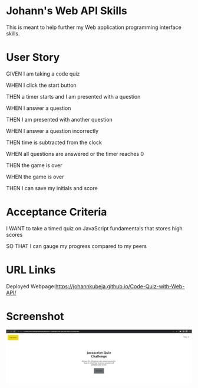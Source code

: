 <h1> Johann's Web API Skills </h1>

This is meant to help further my Web application programming interface skills. 

<h1> User Story </h1>

GIVEN I am taking a code quiz

WHEN I click the start button

THEN a timer starts and I am presented with a question

WHEN I answer a question

THEN I am presented with another question

WHEN I answer a question incorrectly

THEN time is subtracted from the clock

WHEN all questions are answered or the timer reaches 0

THEN the game is over

WHEN the game is over

THEN I can save my initials and score

<h1> Acceptance Criteria </h1>

I WANT to take a timed quiz on JavaScript fundamentals that stores high scores

SO THAT I can gauge my progress compared to my peers

<h1> URL Links </h1>

Deployed Webpage:https://johannkubeja.github.io/Code-Quiz-with-Web-API/

<h1> Screenshot </h1>

<img src="Javascript-quiz.png">
